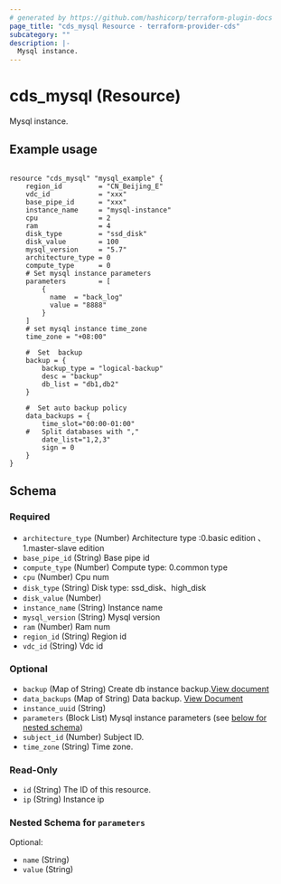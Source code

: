 ```yaml
---
# generated by https://github.com/hashicorp/terraform-plugin-docs
page_title: "cds_mysql Resource - terraform-provider-cds"
subcategory: ""
description: |-
  Mysql instance.
---
```


# cds_mysql (Resource)

Mysql instance.

## Example usage

```hcl

resource "cds_mysql" "mysql_example" {
    region_id         = "CN_Beijing_E"
    vdc_id            = "xxx"
    base_pipe_id      = "xxx"
    instance_name     = "mysql-instance"
    cpu               = 2
    ram               = 4
    disk_type         = "ssd_disk"
    disk_value        = 100
    mysql_version     = "5.7"
    architecture_type = 0
    compute_type      = 0
    # Set mysql instance parameters
    parameters        = [
        {
          name  = "back_log"
          value = "8888"
        }
    ]
    # set mysql instance time_zone
    time_zone = "+08:00"

    #  Set  backup
    backup = {
        backup_type = "logical-backup"
        desc = "backup"
        db_list = "db1,db2"
    }

    #  Set auto backup policy
    data_backups = {
        time_slot="00:00-01:00"
    #   Split databases with ","
        date_list="1,2,3"
        sign = 0
    }
}

```



<!-- schema generated by tfplugindocs -->
## Schema

### Required

- `architecture_type` (Number) Architecture type :0.basic edition 、1.master-slave edition
- `base_pipe_id` (String) Base pipe id
- `compute_type` (Number) Compute type: 0.common type
- `cpu` (Number) Cpu num
- `disk_type` (String) Disk type: ssd_disk、high_disk
- `disk_value` (Number)
- `instance_name` (String) Instance name
- `mysql_version` (String) Mysql version
- `ram` (Number) Ram num
- `region_id` (String) Region id
- `vdc_id` (String) Vdc id

### Optional

- `backup` (Map of String) Create db instance backup.[View document](https://github.com/capitalonline/openapi/blob/master/MySQL%E6%A6%82%E8%A7%88.md#16createbackup)
- `data_backups` (Map of String) Data backup. [View Document](https://github.com/capitalonline/openapi/blob/master/MySQL%E6%A6%82%E8%A7%88.md#20modifydbbackuppolicy)
- `instance_uuid` (String)
- `parameters` (Block List) Mysql instance parameters (see [below for nested schema](#nestedblock--parameters))
- `subject_id` (Number) Subject ID.
- `time_zone` (String) Time zone.

### Read-Only

- `id` (String) The ID of this resource.
- `ip` (String) Instance ip

<a id="nestedblock--parameters"></a>
### Nested Schema for `parameters`

Optional:

- `name` (String)
- `value` (String)
